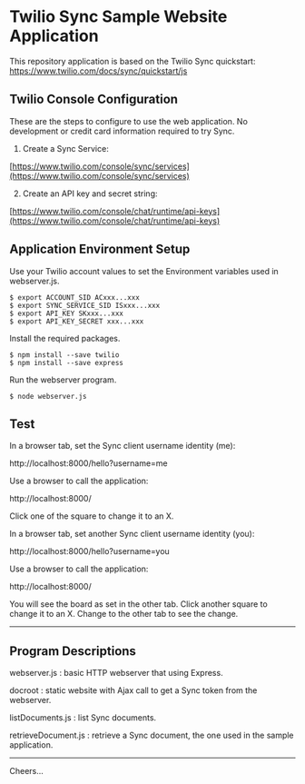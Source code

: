 # Twilio Sync Sample Website Application

This repository application is based on the Twilio Sync quickstart:
https://www.twilio.com/docs/sync/quickstart/js

## Twilio Console Configuration

These are the steps to configure to use the web application.
No development or credit card information required to try Sync.

1. Create a Sync Service:

[https://www.twilio.com/console/sync/services](https://www.twilio.com/console/sync/services)

2. Create an API key and secret string:

[https://www.twilio.com/console/chat/runtime/api-keys](https://www.twilio.com/console/chat/runtime/api-keys)


## Application Environment Setup

Use your Twilio account values to set the Environment variables used in webserver.js.
````
$ export ACCOUNT_SID ACxxx...xxx
$ export SYNC_SERVICE_SID ISxxx...xxx
$ export API_KEY SKxxx...xxx
$ export API_KEY_SECRET xxx...xxx
````
Install the required packages.
````
$ npm install --save twilio
$ npm install --save express
````
Run the webserver program.
````
$ node webserver.js
````

## Test

In a browser tab, set the Sync client username identity (me):

http://localhost:8000/hello?username=me

Use a browser to call the application:

http://localhost:8000/

Click one of the square to change it to an X.

In a browser tab, set another Sync client username identity (you):

http://localhost:8000/hello?username=you

Use a browser to call the application:

http://localhost:8000/

You will see the board as set in the other tab.
Click another square to change it to an X.
Change to the other tab to see the change.

--------------------------------------------------------------------------------
## Program Descriptions

webserver.js : basic HTTP webserver that using Express.

docroot : static website with Ajax call to get a Sync token from the webserver.

listDocuments.js : list Sync documents.

retrieveDocument.js : retrieve a Sync document, the one used in the sample application.

--------------------------------------------------------------------------------

Cheers...
